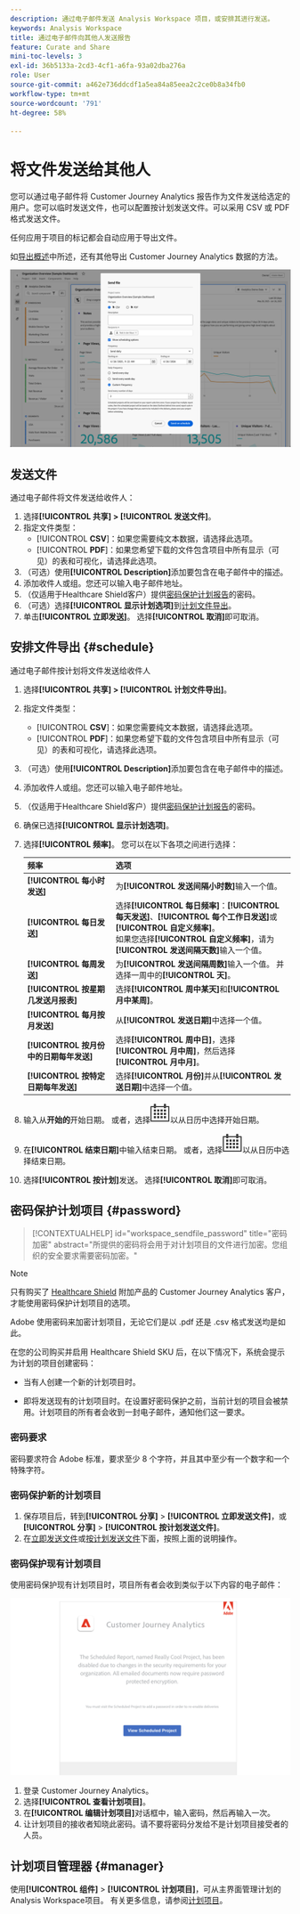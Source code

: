 ```yaml
---
description: 通过电子邮件发送 Analysis Workspace 项目，或安排其进行发送。
keywords: Analysis Workspace
title: 通过电子邮件向其他人发送报告
feature: Curate and Share
mini-toc-levels: 3
exl-id: 36b5133a-2cd3-4cf1-a6fa-93a02dba276a
role: User
source-git-commit: a462e736ddcdf1a5ea84a85eea2c2ce0b8a34fb0
workflow-type: tm+mt
source-wordcount: '791'
ht-degree: 58%

---
```


# 将文件发送给其他人

您可以通过电子邮件将 Customer Journey Analytics 报告作为文件发送给选定的用户。您可以临时发送文件，也可以配置按计划发送文件。可以采用 CSV 或 PDF 格式发送文件。

任何应用于项目的标记都会自动应用于导出文件。

如[导出概述](/help/analysis-workspace/export/export-project-overview.md)中所述，还有其他导出 Customer Journey Analytics 数据的方法。

![发送文件](assets/send-file.png)

## 发送文件

通过电子邮件将文件发送给收件人：

1. 选择&#x200B;**[!UICONTROL 共享] > [!UICONTROL 发送文件]**。
1. 指定文件类型：
   * [!UICONTROL **CSV**]：如果您需要纯文本数据，请选择此选项。
   * [!UICONTROL **PDF**]：如果您希望下载的文件包含项目中所有显示（可见）的表和可视化，请选择此选项。
1. （可选）使用&#x200B;**[!UICONTROL Description]**&#x200B;添加要包含在电子邮件中的描述。
1. 添加收件人或组。您还可以输入电子邮件地址。
1. （仅适用于Healthcare Shield客户）提供[密码保护计划报告](#password-protect-a-new-scheduled-project)的密码。
1. （可选）选择&#x200B;**[!UICONTROL 显示计划选项]**&#x200B;到[计划文件导出](#schedule-file-export)。
1. 单击&#x200B;**[!UICONTROL 立即发送]**。 选择&#x200B;**[!UICONTROL 取消]**&#x200B;即可取消。


## 安排文件导出 {#schedule}

通过电子邮件按计划将文件发送给收件人

1. 选择&#x200B;**[!UICONTROL 共享] > [!UICONTROL 计划文件导出]**。
1. 指定文件类型：
   * [!UICONTROL **CSV**]：如果您需要纯文本数据，请选择此选项。
   * [!UICONTROL **PDF**]：如果您希望下载的文件包含项目中所有显示（可见）的表和可视化，请选择此选项。
1. （可选）使用&#x200B;**[!UICONTROL Description]**&#x200B;添加要包含在电子邮件中的描述。
1. 添加收件人或组。您还可以输入电子邮件地址。
1. （仅适用于Healthcare Shield客户）提供[密码保护计划报告](#password-protect-a-new-scheduled-project)的密码。
1. 确保已选择&#x200B;**[!UICONTROL 显示计划选项]**。
1. 选择&#x200B;**[!UICONTROL 频率]**。 您可以在以下各项之间进行选择：

   | 频率 | 选项 |
   |---|---|
   | **[!UICONTROL 每小时发送]** | 为&#x200B;**[!UICONTROL 发送间隔小时数]**&#x200B;输入一个值。 |
   | **[!UICONTROL 每日发送]** | 选择&#x200B;**[!UICONTROL 每日频率]**：**[!UICONTROL 每天发送]**、**[!UICONTROL 每个工作日发送]**&#x200B;或&#x200B;**[!UICONTROL 自定义频率]**。<br/>如果您选择&#x200B;**[!UICONTROL 自定义频率]**，请为&#x200B;**[!UICONTROL 发送间隔天数]**&#x200B;输入一个值。 |
   | **[!UICONTROL 每周发送]** | 为&#x200B;**[!UICONTROL 发送间隔周数]**&#x200B;输入一个值。 并选择一周中的&#x200B;**[!UICONTROL 天]**。 |
   | **[!UICONTROL 按星期几发送月报表]** | 选择&#x200B;**[!UICONTROL 周中某天]**&#x200B;和&#x200B;**[!UICONTROL 月中某周]**。 |
   | **[!UICONTROL 每月按月发送]** | 从&#x200B;**[!UICONTROL 发送日期]**&#x200B;中选择一个值。 |
   | **[!UICONTROL 按月份中的日期每年发送]** | 选择&#x200B;**[!UICONTROL 周中日]**，选择&#x200B;**[!UICONTROL 月中周]**，然后选择&#x200B;**[!UICONTROL 月中月]**。 |
   | **[!UICONTROL 按特定日期每年发送]** | 选择&#x200B;**[!UICONTROL 月份]**&#x200B;并从&#x200B;**[!UICONTROL 发送日期]**&#x200B;中选择一个值。 |

1. 输入从&#x200B;**开始的**&#x200B;开始日期。 或者，选择![日历](/help/assets/icons/Calendar.svg)以从日历中选择开始日期。

1. 在&#x200B;**[!UICONTROL 结束日期]**&#x200B;中输入结束日期。 或者，选择![日历](/help/assets/icons/Calendar.svg)以从日历中选择结束日期。
1. 选择&#x200B;**[!UICONTROL 按计划]**&#x200B;发送。 选择&#x200B;**[!UICONTROL 取消]**&#x200B;即可取消。


## 密码保护计划项目 {#password}

<!-- markdownlint-disable MD034 -->

>[!CONTEXTUALHELP]
>id="workspace_sendfile_password"
>title="密码加密"
>abstract="所提供的密码将会用于对计划项目的文件进行加密。您组织的安全要求需要密码加密。"

<!-- markdownlint-enable MD034 -->


>[!NOTE]
>
>只有购买了 [Healthcare Shield](https://business.adobe.com/solutions/industries/healthcare.html) 附加产品的 Customer Journey Analytics 客户，才能使用密码保护计划项目的选项。

Adobe 使用密码来加密计划项目，无论它们是以 .pdf 还是 .csv 格式发送均是如此。

在您的公司购买并启用 Healthcare Shield SKU 后，在以下情况下，系统会提示为计划的项目创建密码：

* 当有人创建一个新的计划项目时。

* 即将发送现有的计划项目时。在设置好密码保护之前，当前计划的项目会被禁用。计划项目的所有者会收到一封电子邮件，通知他们这一要求。

### 密码要求

密码要求符合 Adobe 标准，要求至少 8 个字符，并且其中至少有一个数字和一个特殊字符。

### 密码保护新的计划项目

1. 保存项目后，转到&#x200B;**[!UICONTROL 分享]** > **[!UICONTROL 立即发送文件]**，或&#x200B;**[!UICONTROL 分享]** > **[!UICONTROL 按计划发送文件]**。
1. 在[立即发送文件](https://experienceleague.adobe.com/docs/analytics-platform/using/cja-workspace/curate-share/t-schedule-report.html?lang=zh-Hans#now)或[按计划发送文件](https://experienceleague.adobe.com/docs/analytics-platform/using/cja-workspace/curate-share/t-schedule-report.html?lang=zh-Hans#schedule)下面，按照上面的说明操作。

### 密码保护现有计划项目

使用密码保护现有计划项目时，项目所有者会收到类似于以下内容的电子邮件：

![出现 Customer Journey Analytics 电子邮件通知表明您的组织需要进行密码加密。](assets/email-password.png)

1. 登录 Customer Journey Analytics。
1. 选择&#x200B;**[!UICONTROL 查看计划项目]**。
1. 在&#x200B;**[!UICONTROL 编辑计划项目]**&#x200B;对话框中，输入密码，然后再输入一次。
1. 让计划项目的接收者知晓此密码。请不要将密码分发给不是计划项目接受者的人员。



## 计划项目管理器 {#manager}

使用&#x200B;**[!UICONTROL 组件]** > **[!UICONTROL 计划项目]**，可从主界面管理计划的Analysis Workspace项目。 有关更多信息，请参阅[计划项目](/help/components/scheduled-projects-manager.md)。
